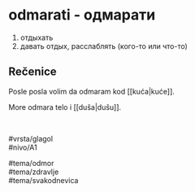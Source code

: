 # odmarati - одмарати

1. отдыхать  
2. давать отдых, расслаблять (кого-то или что-то)  

## Rečenice

Posle posla volim da odmaram kod [[kuća|kuće]].  

More odmarа telo i [[duša|dušu]].  

<br>

#vrsta/glagol  
#nivo/A1  

#tema/odmor  
#tema/zdravlje  
#tema/svakodnevica  
